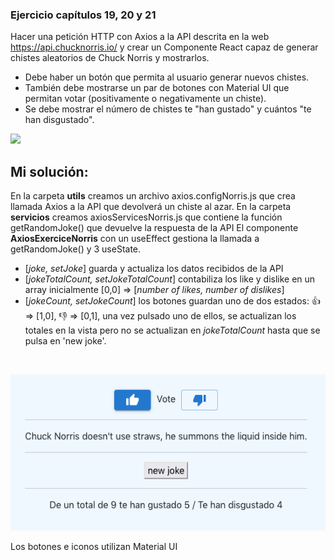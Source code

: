 
### Ejercicio capítulos 19, 20 y 21

Hacer una petición HTTP con Axios a la API descrita en la web https://api.chucknorris.io/ y crear un Componente React capaz de generar chistes aleatorios de Chuck Norris y mostrarlos.
- Debe haber un botón que permita al usuario generar nuevos chistes.
- También debe mostrarse un par de botones con Material UI que permitan votar (positivamente o negativamente un chiste).
- Se debe mostrar el número de chistes te "han gustado" y cuántos "te han disgustado".



![](https://img.shields.io/badge/-ReactJs-61DAFB?logo=react&logoColor=white&style=flat)



Mi solución:
-------------

En la carpeta **utils** creamos un archivo axios.configNorris.js que crea llamada Axios a la API que devolverá un chiste al azar.
En la carpeta **servicios** creamos axiosServicesNorris.js que contiene la función getRandomJoke() que devuelve la respuesta de la API
El componente **AxiosExerciceNorris** con un useEffect gestiona la llamada a getRandomJoke() y 3 useState.

- [*joke, setJoke*] guarda y actualiza los datos recibidos de la API
- [*jokeTotalCount, setJokeTotalCount*] contabiliza los like y dislike en un array inicialmente [0,0] => [*number of likes, number of dislikes*]
- [*jokeCount, setJokeCount*] los botones guardan uno de dos estados: :+1: => [1,0], :-1: => [0,1], una vez pulsado uno de ellos, se actualizan los totales en la vista pero no se actualizan en *jokeTotalCount* hasta que se pulsa en 'new joke'.
<br/>
<p align="center">
<img src='https://github.com/NandoTen/Ejercicio_login_tasks/blob/chuckNorrisJokes/public/exerciceNorris.png' />
</p>


Los botones e iconos utilizan Material UI

